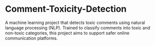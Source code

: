# Comment-Toxicity-Detection
A machine learning project that detects toxic comments using natural language processing (NLP). Trained to classify comments into toxic and non-toxic categories, this project aims to support safer online communication platforms.
